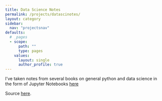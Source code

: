 ```yaml
---
title: Data Science Notes
permalink: /projects/datascinotes/
layout: category
sidebar:
  nav: "projectsnav"
defaults:
  # _pages
  - scope:
      path: ""
      type: pages
    values:
      layout: single
      author_profile: true
---
```


I've taken notes from several books on general python and data science in the form of Jupyter Notebooks [here](https://nbviewer.jupyter.org/github/tjbanks/python-datasci/tree/master/)

Source [here](https://github.com/tjbanks/python-datasci).
